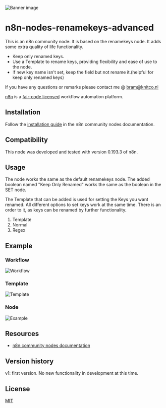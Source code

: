 ![Banner image](https://user-images.githubusercontent.com/10284570/173569848-c624317f-42b1-45a6-ab09-f0ea3c247648.png)

# n8n-nodes-renamekeys-advanced

This is an n8n community node. It is based on the renamekeys node. It adds some extra quality of life functionality.
* Keep only renamed keys.
* Use a Template to rename keys, providing flexibility and ease of use to the node.
* If new key name isn't set, keep the field but not rename it.(helpful for keep only renamed keys)

If you have any questions or remarks please contact me @ bram@knitco.nl

[n8n](https://n8n.io/) is a [fair-code licensed](https://docs.n8n.io/reference/license/) workflow automation platform.

## Installation

Follow the [installation guide](https://docs.n8n.io/integrations/community-nodes/installation/) in the n8n community nodes documentation.

## Compatibility

This node was developed and tested with version 0.193.3 of n8n.

## Usage

The node works the same as the default renamekeys node. The added boolean named "Keep Only Renamed" works the same as the boolean in the SET node.

The Template that can be added is used for setting the Keys you want renamed.
All different options to set keys work at the same time.
There is an order to it, as keys can be renamed by further functionality.
1. Template
2. Normal
3. Regex

## Example

### Workflow
![Workflow](https://github.com/bramkn/n8n-nodes-renamekeys-advanced/blob/master/images/workflow.png)

### Template
![Template](https://github.com/bramkn/n8n-nodes-renamekeys-advanced/blob/master/images/template.png)

### Node
![Example](https://github.com/bramkn/n8n-nodes-renamekeys-advanced/blob/master/images/example.png)


## Resources

* [n8n community nodes documentation](https://docs.n8n.io/integrations/community-nodes/)

## Version history

v1: first version. No new functionality in development at this time.

## License

[MIT](https://github.com/n8n-io/n8n-nodes-starter/blob/master/LICENSE.md)
